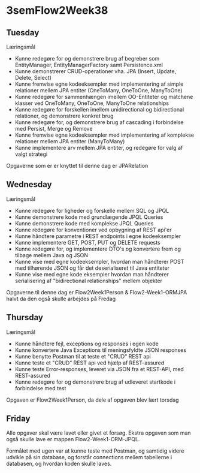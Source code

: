 # 3semFlow2Week38
## Tuesday
Læringsmål

-   Kunne redegøre for og demonstrere brug af begreber som EntityManager, EntityManagerFactory samt Persistence.xml
-   Kunne demonstrerer CRUD-operationer vha. JPA (Insert, Update, Delete, Select)
-   Kunne fremvise egne kodeeksempler med implementering af simple relationer mellem JPA entiter (OneToMany, OneToOne, ManyToOne)
-   Kunne redegøre for sammenhængen imellem OO-Entiteter og matchene klasser ved OneToMany, OneToOne, ManyToOne relationships
-   Kunne redegøre for forskellen imellem unidirectional og bidirectional relationer, og demonstrere konkret brug
-   Kunne redegøre for, og demonstrere brug af cascading i forbindelse med Persist, Merge og Remove
-   Kunne fremvise egne kodeeksempler med implementering af komplekse relationer mellem JPA entiter (ManyToMany)
-   Kunne implementere arv mellem JPA entiter, og redegøre for valg af valgt strategi

Opgaverne som er er knyttet til denne dag er JPARelation

## Wednesday
Læringsmål
-   Kunne redegøre for ligheder og forskelle mellem SQL og JPQL
-   Kunne demonstrere kode med grundlægende JPQL Queries
-   Kunne demonstrere kode med komplekse JPQL Queries
-   Kunne redegøre for konventioner ved opbygning af REST api'er
-   Kunne håndtere parametre i REST endpoints i egne kodeeksempler
-   Kunne implementere GET, POST, PUT og DELETE requests
-   Kunne redegøre for, og implementere DTO's og konvertere frem og tilbage mellem Java og JSON
-   Kunne vise med egne kodeeksempler, hvordan man håndterer POST med tilhørende JSON og får det deserialiseret til Java entiteter
-   Kunne vise med egne kode eksempler hvordan man håndterer serialisering af "bidirectional relationships" mellem objekter

Opgaverne til denne dag er Flow2Week1Person & Flow2-Week1-ORMJPA halvt da den også skulle arbejdes på Fredag
## Thursday
Læringsmål

-   Kunne håndtere fejl, exceptions og responses i egen kode
-   Kunne konvertere Java Exceptions til meningsfyldte JSON responses
-   Kunne benytte Postman til at teste et "CRUD" REST api
-   Kunne teste et "CRUD" REST api ved hjælp af REST-assured
-   Kunne teste Error-responses, leveret via JSON fra et REST-API, med REST-assured
-   Kunne redegøre for og demonstrere brug af udleveret startkode i forbindelse med test

Opgaven er Flow2Week1Person, da dele af opgaven blev lært torsdag

## Friday
Alle opgaver skal være lavet eller givet et forsøg. Ekstra opgaven som man også skulle lave er mappen Flow2-Week1-ORM-JPQL.

Formålet med ugen var at kunne teste med Postman, og samtidig videre udvikle på sin database, og forstår connections mellem tabellerne i databasen, og hvordan koden skulle laves.
